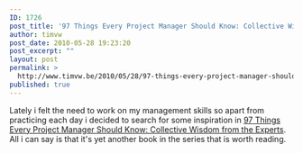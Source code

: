 ```yaml
---
ID: 1726
post_title: '97 Things Every Project Manager Should Know: Collective Wisdom from the Experts'
author: timvw
post_date: 2010-05-28 19:23:20
post_excerpt: ""
layout: post
permalink: >
  http://www.timvw.be/2010/05/28/97-things-every-project-manager-should-know-collective-wisdom-from-the-experts/
published: true
---
```

<p>Lately i felt the need to work on my management skills so apart from practicing each day i decided to search for some inspiration in <a href="http://www.amazon.com/Things-Every-Project-Manager-Should/dp/0596804164">97 Things Every Project Manager Should Know: Collective Wisdom from the Experts</a>. All i can say is that it's yet another book in the series that is worth reading.</p>